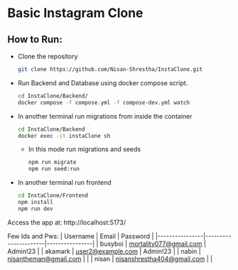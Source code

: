 # Basic Instagram Clone

## How to Run:

- Clone the repository
  ```bash
  git clone https://github.com/Nisan-Shrestha/InstaClone.git
  ```
- Run Backend and Database using docker compose script.
  ```bash
  cd InstaClone/Backend/
  docker compose -f compose.yml -f compose-dev.yml watch 
  ```
- In another terminal run migrations from inside the container

  ```bash
  cd InstaClone/Backend
  docker exec -it instaClone sh
  ```

  - In this mode run migrations and seeds
    ```bash
    npm run migrate
    npm run seed:run
    ```

- In another terminal run frontend

  ```bash
  cd InstaClone/Frontend
  npm install
  npm run dev
  ```

Access the app at:
http://localhost:5173/

Few Ids and Pws:
| Username | Email | Password |
|----------------|----------------------|----------------|
| busyboi | mortality077@gmail.com | Admin!23 |
| akamark | user2@example.com | Admin!23 |
| nabin | nisantheman@gmail.com | |
| nisan | nisanshrestha404@gmail.com | |
